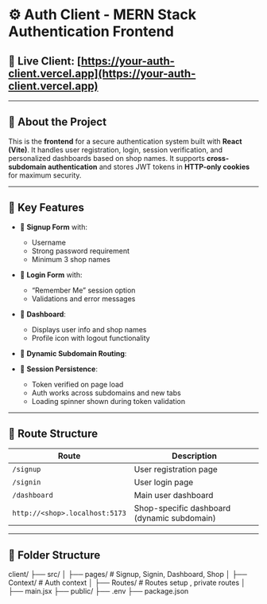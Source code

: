 # ⚙️ Auth Client - MERN Stack Authentication Frontend

## 🔗 Live Client: [https://your-auth-client.vercel.app](https://your-auth-client.vercel.app)

---

## 🧠 About the Project

This is the **frontend** for a secure authentication system built with **React (Vite)**. It handles user registration, login, session verification, and personalized dashboards based on shop names. It supports **cross-subdomain authentication** and stores JWT tokens in **HTTP-only cookies** for maximum security.

---

## 🚀 Key Features

- 📝 **Signup Form** with:
  - Username
  - Strong password requirement
  - Minimum 3 shop names

- 🔐 **Login Form** with:
  - “Remember Me” session option
  - Validations and error messages

- 🧾 **Dashboard**:
  - Displays user info and shop names
  - Profile icon with logout functionality

- 🏪 **Dynamic Subdomain Routing**:

- 🔄 **Session Persistence**:
  - Token verified on page load
  - Auth works across subdomains and new tabs
  - Loading spinner shown during token validation

---

## 🧭 Route Structure

| Route                         | Description                                 |
|------------------------------|---------------------------------------------|
| `/signup`                    | User registration page                      |
| `/signin`                    | User login page                             |
| `/dashboard`                 | Main user dashboard                         |
| `http://<shop>.localhost:5173` | Shop-specific dashboard (dynamic subdomain) |

---

## 📁 Folder Structure
client/
├── src/
│ ├── pages/ # Signup, Signin, Dashboard, Shop
│ ├── Context/ # Auth context
│ ├── Routes/ # Routes setup , private routes
│ ├── main.jsx
├── public/
├── .env
├── package.json
